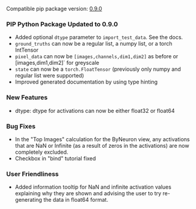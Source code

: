 <!--- https://github.com/mgroth0/deephys/releases -->

[//]: # (VERSION:1.28.0)


Compatible pip package
version: [0.9.0](https://pypi.org/project/deephys/0.9.0/)

### PIP Python Package Updated to 0.9.0
- Added optional `dtype` parameter to `import_test_data`. See the docs.
- `ground_truths` can now be a regular list, a numpy list, or a torch IntTensor
- `pixel_data` can now be `[images,channels,dim1,dim2]` as before or [images,dim1,dim2]` for greyscale
- `state` can now be a `torch.FloatTensor` (previously only numpy and regular list were supported)
- Improved generated documentation by using type hinting


### New Features
- dtype: dtype for activations can now be either float32 or float64

[//]: # (### Performance Improvements)
[//]: # (### Cosmetic Changes)

### Bug Fixes
- In the "Top Images" calculation for the ByNeuron view, any activations that are NaN or Infinite (as a result of zeros in the activations) are now completely excluded. 
- Checkbox in "bind" tutorial fixed

[//]: # (### Internal Development)
[//]: # (### New Tests)
[//]: # (### Notes)
[//]: # (### Todo)

### User Friendliness
- Added information tooltip for NaN and infinite activation values explaining why they are shown and advising the user to try re-generating the data in float64 format.